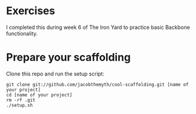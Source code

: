 # Exercises


I completed this during week 6 of The Iron Yard to practice basic Backbone functionality.


# Prepare your scaffolding

Clone this repo and run the setup script:

    git clone git://github.com/jacobthemyth/cool-scaffolding.git [name of your project]
    cd [name of your project]
    rm -rf .git
    ./setup.sh
